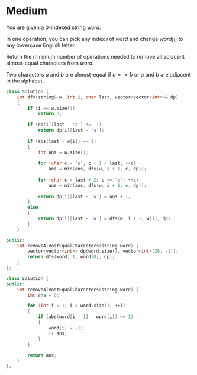 # Medium

You are given a 0-indexed string $word$.

In one operation, you can pick any index $i$ of $word$ and change $word[i]$ to any lowercase English letter.

Return the minimum number of operations needed to remove all adjacent almost-equal characters from $word$.

Two characters $a$ and $b$ are almost-equal if $a == b$ or $a$ and $b$ are adjacent in the alphabet.

```cpp
class Solution {
    int dfs(string& w, int i, char last, vector<vector<int>>& dp)
    {
        if (i == w.size())
            return 0;
        
        if (dp[i][last - 'a'] != -1)
            return dp[i][last - 'a'];
        
        if (abs(last - w[i]) <= 1)
        {
            int ans = w.size();
            
            for (char c = 'a'; c + 1 < last; ++c)
                ans = min(ans, dfs(w, i + 1, c, dp));
                
            for (char c = last + 2; c <= 'z'; ++c)
                ans = min(ans, dfs(w, i + 1, c, dp));
                
            return dp[i][last - 'a'] = ans + 1;
        }
        else
        {
            return dp[i][last - 'a'] = dfs(w, i + 1, w[i], dp);
        }
    }

public:
    int removeAlmostEqualCharacters(string word) {
        vector<vector<int>> dp(word.size(), vector<int>(26, -1));
        return dfs(word, 1, word[0], dp);
    }
};
```

```cpp
class Solution {
public:
    int removeAlmostEqualCharacters(string word) {
        int ans = 0;

        for (int i = 1; i < word.size(); ++i)
        {
            if (abs(word[i - 1] - word[i]) <= 1)
            {
                word[i] = -1;
                ++ ans;
            }
        }
        
        return ans;
    }
};
```
